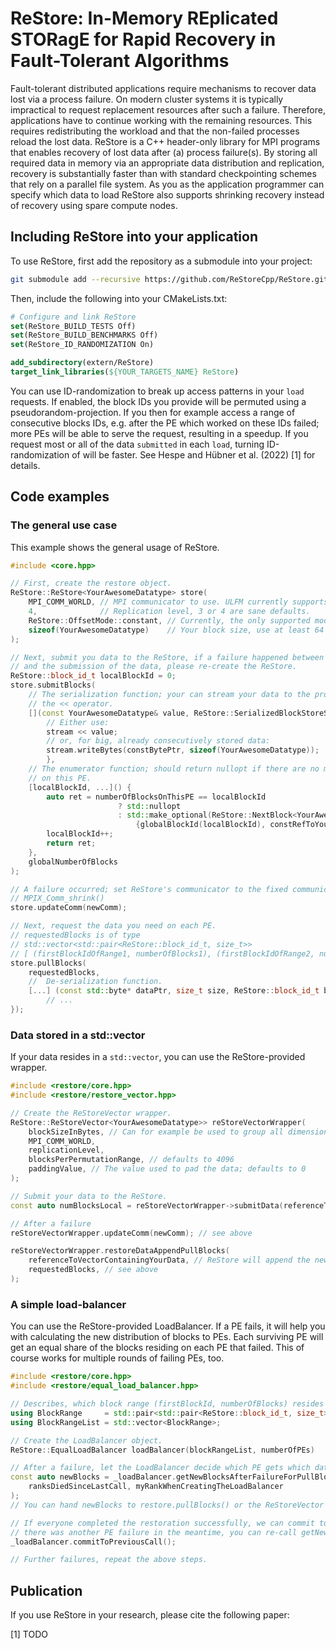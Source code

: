 # ReStore: In-Memory REplicated STORagE for Rapid Recovery in Fault-Tolerant Algorithms

Fault-tolerant distributed applications require mechanisms to recover data lost via a process failure.
On modern cluster systems it is typically impractical to request replacement resources after such a failure.
Therefore, applications have to continue working with the remaining resources.
This requires redistributing the workload and that the non-failed processes reload the lost data.
ReStore is a C++ header-only library for MPI programs that enables recovery of lost data after (a) process failure(s).
By storing all required data in memory via an appropriate data distribution and replication, recovery is substantially faster than with standard checkpointing schemes that rely on a parallel file system.
As you as the application programmer can specify which data to load ReStore also supports shrinking recovery instead of recovery using spare compute nodes.

## Including ReStore into your application

To use ReStore, first add the repository as a submodule into your project:
```Bash
git submodule add --recursive https://github.com/ReStoreCpp/ReStore.git extern/ReStore
```

Then, include the following into your CMakeLists.txt:
```CMake
# Configure and link ReStore
set(ReStore_BUILD_TESTS Off)
set(ReStore_BUILD_BENCHMARKS Off)
set(ReStore_ID_RANDOMIZATION On)

add_subdirectory(extern/ReStore)
target_link_libraries(${YOUR_TARGETS_NAME} ReStore)
```

You can use ID-randomization to break up access patterns in your `load` requests.
If enabled, the block IDs you provide will be permuted using a pseudorandom-projection.
If you then for example access a range of consecutive blocks IDs, e.g. after the PE which worked on these IDs failed; more PEs will be able to serve the request, resulting in a speedup.
If you request most or all of the data `submitted` in each `load`, turning ID-randomization of will be faster.
See Hespe and Hübner et al. (2022) [1] for details.

## Code examples

### The general use case

This example shows the general usage of ReStore.

```cpp
#include <core.hpp>

// First, create the restore object.
ReStore::ReStore<YourAwesomeDatatype> store(
    MPI_COMM_WORLD, // MPI communicator to use. ULFM currently supports only MPI_COMM_WORLD.
    4,              // Replication level, 3 or 4 are sane defaults.
    ReStore::OffsetMode::constant, // Currently, the only supported mode.
    sizeof(YourAwesomeDatatype)    // Your block size, use at least 64 bytes.
);

// Next, submit you data to the ReStore, if a failure happened between creation of the ReStore
// and the submission of the data, please re-create the ReStore.
ReStore::block_id_t localBlockId = 0;
store.submitBlocks(
    // The serialization function; your can stream your data to the provided stream using
    // the << operator.
    [](const YourAwesomeDatatype& value, ReStore::SerializedBlockStoreStream& stream) {
        // Either use:
        stream << value;
        // or, for big, already consecutively stored data:
        stream.writeBytes(constBytePtr, sizeof(YourAwesomeDatatype));
        },
    // The enumerator function; should return nullopt if there are no more blocks to submit
    // on this PE.
    [localBlockId, ...]() {
        auto ret = numberOfBlocksOnThisPE == localBlockId
                        ? std::nullopt
                        : std::make_optional(ReStore::NextBlock<YourAwesomeDatatype>(
                            {globalBlockId(localBlockId), constRefToYourDataForThisBlock}));
        localBlockId++;
        return ret;
    },
    globalNumberOfBlocks
);

// A failure occurred; set ReStore's communicator to the fixed communicator obtained by
// MPIX_Comm_shrink()
store.updateComm(newComm);

// Next, request the data you need on each PE.
// requestedBlocks is of type
// std::vector<std::pair<ReStore::block_id_t, size_t>>
// [ (firstBlockIdOfRange1, numberOfBlocks1), (firstBlockIdOfRange2, numberOfBlocks2), ...]
store.pullBlocks(
    requestedBlocks,
    //  De-serialization function.
    [...] (const std::byte* dataPtr, size_t size, ReStore::block_id_t blockId) {
        // ...
});

```
### Data stored in a std::vector

If your data resides in a `std::vector`, you can use the ReStore-provided wrapper.

```cpp
#include <restore/core.hpp>
#include <restore/restore_vector.hpp>

// Create the ReStoreVector wrapper.
ReStore::ReStoreVector<YourAwesomeDatatype>> reStoreVectorWrapper(
    blockSizeInBytes, // Can for example be used to group all dimensions of a single data point.
    MPI_COMM_WORLD,
    replicationLevel,
    blocksPerPermutationRange, // defaults to 4096
    paddingValue, // The value used to pad the data; defaults to 0
);

// Submit your data to the ReStore.
const auto numBlocksLocal = reStoreVectorWrapper->submitData(referenceToYourDataVector);

// After a failure
reStoreVectorWrapper.updateComm(newComm); // see above

reStoreVectorWrapper.restoreDataAppendPullBlocks(
    referenceToVectorContainingYourData, // ReStore will append the new data points at the end.
    requestedBlocks, // see above
);
```

### A simple load-balancer

You can use the ReStore-provided LoadBalancer.
If a PE fails, it will help you with calculating the new distribution of blocks to PEs.
Each surviving PE will get an equal share of the blocks residing on each PE that failed.
This of course works for multiple rounds of failing PEs, too.

```cpp
#include <restore/core.hpp>
#include <restore/equal_load_balancer.hpp>

// Describes, which block range (firstBlockId, numberOfBlocks) resides on which PE.
using BlockRange     = std::pair<std::pair<ReStore::block_id_t, size_t>, ReStoreMPI::original_rank_t>;
using BlockRangeList = std::vector<BlockRange>;

// Create the LoadBalancer object.
ReStore::EqualLoadBalancer loadBalancer(blockRangeList, numberOfPEs)

// After a failure, let the LoadBalancer decide which PE gets which data points:
const auto newBlocks = _loadBalancer.getNewBlocksAfterFailureForPullBlocks(
    ranksDiedSinceLastCall, myRankWhenCreatingTheLoadBalancer
);
// You can hand newBlocks to restore.pullBlocks() or the ReStoreVector wrapper.

// If everyone completed the restoration successfully, we can commit to the new data distribution. If
// there was another PE failure in the meantime, you can re-call getNewBlocksAfterFailureForPullBlocks.
_loadBalancer.commitToPreviousCall();

// Further failures, repeat the above steps.
```

## Publication
If you use ReStore in your research, please cite the following paper:

[1] TODO

